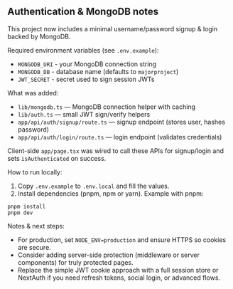 ## Authentication & MongoDB notes

This project now includes a minimal username/password signup & login backed by MongoDB.

Required environment variables (see `.env.example`):

- `MONGODB_URI` - your MongoDB connection string
- `MONGODB_DB` - database name (defaults to `majorproject`)
- `JWT_SECRET` - secret used to sign session JWTs

What was added:
- `lib/mongodb.ts` — MongoDB connection helper with caching
- `lib/auth.ts` — small JWT sign/verify helpers
- `app/api/auth/signup/route.ts` — signup endpoint (stores user, hashes password)
- `app/api/auth/login/route.ts` — login endpoint (validates credentials)

Client-side `app/page.tsx` was wired to call these APIs for signup/login and sets `isAuthenticated` on success.

How to run locally:
1. Copy `.env.example` to `.env.local` and fill the values.
2. Install dependencies (pnpm, npm or yarn). Example with pnpm:
```
pnpm install
pnpm dev
```

Notes & next steps:
- For production, set `NODE_ENV=production` and ensure HTTPS so cookies are secure.
- Consider adding server-side protection (middleware or server components) for truly protected pages.
- Replace the simple JWT cookie approach with a full session store or NextAuth if you need refresh tokens, social login, or advanced flows.
